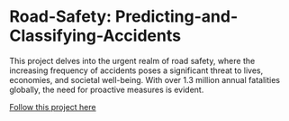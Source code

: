 # Road-Safety: Predicting-and-Classifying-Accidents
This project delves into the urgent realm of road safety, where the increasing frequency of accidents poses a significant threat to lives, economies, and societal well-being. With over 1.3 million annual fatalities globally, the need for proactive measures is evident.

<a href = "https://trollsorous.wixsite.com/sidml-1">
    Follow this project here
  </a>
